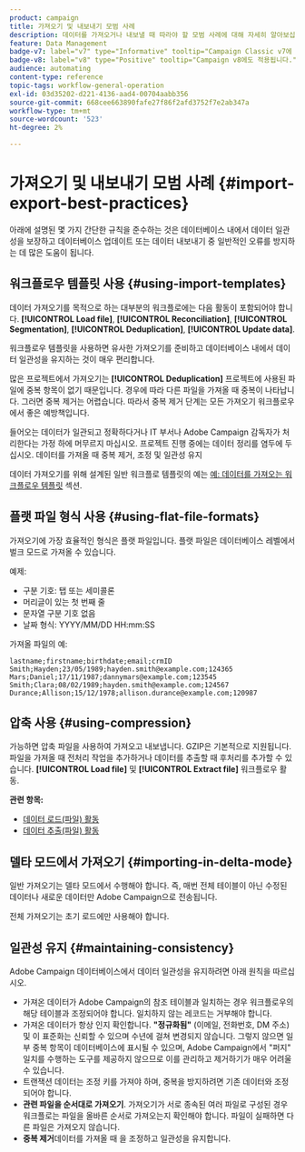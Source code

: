 ```yaml
---
product: campaign
title: 가져오기 및 내보내기 모범 사례
description: 데이터를 가져오거나 내보낼 때 따라야 할 모범 사례에 대해 자세히 알아보십시오
feature: Data Management
badge-v7: label="v7" type="Informative" tooltip="Campaign Classic v7에 적용"
badge-v8: label="v8" type="Positive" tooltip="Campaign v8에도 적용됩니다."
audience: automating
content-type: reference
topic-tags: workflow-general-operation
exl-id: 03d35202-d221-4136-aad4-00704aabb356
source-git-commit: 668cee663890fafe27f86f2afd3752f7e2ab347a
workflow-type: tm+mt
source-wordcount: '523'
ht-degree: 2%

---
```


# 가져오기 및 내보내기 모범 사례 {#import-export-best-practices}



아래에 설명된 몇 가지 간단한 규칙을 준수하는 것은 데이터베이스 내에서 데이터 일관성을 보장하고 데이터베이스 업데이트 또는 데이터 내보내기 중 일반적인 오류를 방지하는 데 많은 도움이 됩니다.

## 워크플로우 템플릿 사용 {#using-import-templates}

데이터 가져오기를 목적으로 하는 대부분의 워크플로에는 다음 활동이 포함되어야 합니다. **[!UICONTROL Load file]**, **[!UICONTROL Reconciliation]**, **[!UICONTROL Segmentation]**, **[!UICONTROL Deduplication]**, **[!UICONTROL Update data]**.

워크플로우 템플릿을 사용하면 유사한 가져오기를 준비하고 데이터베이스 내에서 데이터 일관성을 유지하는 것이 매우 편리합니다.

많은 프로젝트에서 가져오기는 **[!UICONTROL Deduplication]** 프로젝트에 사용된 파일에 중복 항목이 없기 때문입니다. 경우에 따라 다른 파일을 가져올 때 중복이 나타납니다. 그러면 중복 제거는 어렵습니다. 따라서 중복 제거 단계는 모든 가져오기 워크플로우에서 좋은 예방책입니다.

들어오는 데이터가 일관되고 정확하다거나 IT 부서나 Adobe Campaign 감독자가 처리한다는 가정 하에 머무르지 마십시오. 프로젝트 진행 중에는 데이터 정리를 염두에 두십시오. 데이터를 가져올 때 중복 제거, 조정 및 일관성 유지

데이터 가져오기를 위해 설계된 일반 워크플로 템플릿의 예는 [예: 데이터를 가져오는 워크플로우 템플릿](../../platform/using/creating-import-export-templates.md) 섹션.

## 플랫 파일 형식 사용 {#using-flat-file-formats}

가져오기에 가장 효율적인 형식은 플랫 파일입니다. 플랫 파일은 데이터베이스 레벨에서 벌크 모드로 가져올 수 있습니다.

예제:

* 구분 기호: 탭 또는 세미콜론
* 머리글이 있는 첫 번째 줄
* 문자열 구분 기호 없음
* 날짜 형식: YYYY/MM/DD HH:mm:SS

가져올 파일의 예:

```
lastname;firstname;birthdate;email;crmID
Smith;Hayden;23/05/1989;hayden.smith@example.com;124365
Mars;Daniel;17/11/1987;dannymars@example.com;123545
Smith;Clara;08/02/1989;hayden.smith@example.com;124567
Durance;Allison;15/12/1978;allison.durance@example.com;120987
```

## 압축 사용 {#using-compression}

가능하면 압축 파일을 사용하여 가져오고 내보냅니다. GZIP은 기본적으로 지원됩니다. 파일을 가져올 때 전처리 작업을 추가하거나 데이터를 추출할 때 후처리를 추가할 수 있습니다. **[!UICONTROL Load file]** 및 **[!UICONTROL Extract file]** 워크플로우 활동.

**관련 항목:**

* [데이터 로드(파일) 활동](../../workflow/using/data-loading-file.md)
* [데이터 추출(파일) 활동](../../workflow/using/extraction-file.md)

## 델타 모드에서 가져오기 {#importing-in-delta-mode}

일반 가져오기는 델타 모드에서 수행해야 합니다. 즉, 매번 전체 테이블이 아닌 수정된 데이터나 새로운 데이터만 Adobe Campaign으로 전송됩니다.

전체 가져오기는 초기 로드에만 사용해야 합니다.

## 일관성 유지 {#maintaining-consistency}

Adobe Campaign 데이터베이스에서 데이터 일관성을 유지하려면 아래 원칙을 따르십시오.

* 가져온 데이터가 Adobe Campaign의 참조 테이블과 일치하는 경우 워크플로우의 해당 테이블과 조정되어야 합니다. 일치하지 않는 레코드는 거부해야 합니다.
* 가져온 데이터가 항상 인지 확인합니다. **&quot;정규화됨&quot;** (이메일, 전화번호, DM 주소) 및 이 표준화는 신뢰할 수 있으며 수년에 걸쳐 변경되지 않습니다. 그렇지 않으면 일부 중복 항목이 데이터베이스에 표시될 수 있으며, Adobe Campaign에서 &quot;퍼지&quot; 일치를 수행하는 도구를 제공하지 않으므로 이를 관리하고 제거하기가 매우 어려울 수 있습니다.
* 트랜잭션 데이터는 조정 키를 가져야 하며, 중복을 방지하려면 기존 데이터와 조정되어야 합니다.
* **관련 파일을 순서대로 가져오기**. 가져오기가 서로 종속된 여러 파일로 구성된 경우 워크플로는 파일을 올바른 순서로 가져오는지 확인해야 합니다. 파일이 실패하면 다른 파일은 가져오지 않습니다.
* **중복 제거**&#x200B;데이터를 가져올 때 을 조정하고 일관성을 유지합니다.

